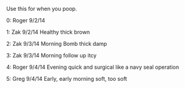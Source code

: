 Use this for when you poop.

0: Roger 9/2/14

1: Zak 9/2/14 Healthy thick brown

2: Zak 9/3/14 Morning Bomb thick damp

3: Zak 9/3/14 Morning follow up itcy

4: Roger 9/4/14 Evening quick and surgical like a navy seal operation

5: Greg 9/4/14 Early, early morning soft, too soft
